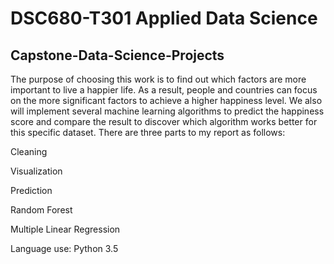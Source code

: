 
# DSC680-T301 Applied Data Science
## Capstone-Data-Science-Projects
The purpose of choosing this work is to find out which factors are more important to live a happier life. As a result, people and countries can focus on the more significant factors to achieve a higher happiness level. We also will implement several machine learning algorithms to predict the happiness score and compare the result to discover which algorithm works better for this specific dataset.
There are three parts to my report as follows:

Cleaning

Visualization

Prediction

Random Forest

Multiple Linear Regression

Language use: Python 3.5

